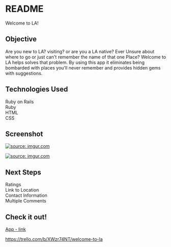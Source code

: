 # README

Welcome to LA! 

## Objective
Are you new to LA? visiting? or are you a LA native? Ever Unsure about where to go or just can't remember the name of that one Place? Welcome to LA helps solves that problem. By using this app it eliminates being bombarded with places you'll never remember and provides hidden gems with suggestions. 

## Technologies Used
Ruby on Rails <br/>
Ruby <br/>
HTML <br/>
CSS </br>

## Screenshot
<a href="https://imgur.com/4iojnL2"><img src="https://i.imgur.com/4iojnL2.png" title="source: imgur.com" /></a>

<a href="https://imgur.com/xIT5i6o"><img src="https://i.imgur.com/xIT5i6o.jpg" title="source: imgur.com" /></a>

## Next Steps
Ratings <br/>
Link to Location <br/>
Contact Information <br/>
Multiple Comments <br/>

## Check it out!
[App - link](https://welcometola.herokuapp.com/)

https://trello.com/b/XWzr74NT/welcome-to-la

